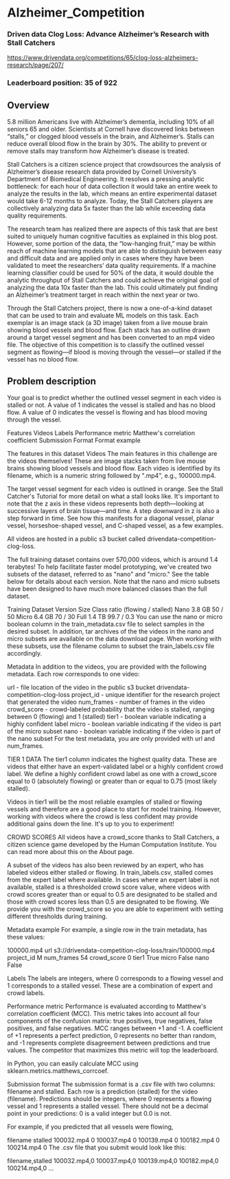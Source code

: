 # Alzheimer_Competition
### Driven data Clog Loss: Advance Alzheimer’s Research with Stall Catchers

https://www.drivendata.org/competitions/65/clog-loss-alzheimers-research/page/207/

### Leaderboard position: 35 of 922

## Overview
5.8 million Americans live with Alzheimer’s dementia, including 10% of all seniors 65 and older. Scientists at Cornell have discovered links between “stalls,” or clogged blood vessels in the brain, and Alzheimer’s. Stalls can reduce overall blood flow in the brain by 30%. The ability to prevent or remove stalls may transform how Alzheimer’s disease is treated.

Stall Catchers is a citizen science project that crowdsources the analysis of Alzheimer’s disease research data provided by Cornell University’s Department of Biomedical Engineering. It resolves a pressing analytic bottleneck: for each hour of data collection it would take an entire week to analyze the results in the lab, which means an entire experimental dataset would take 6-12 months to analyze. Today, the Stall Catchers players are collectively analyzing data 5x faster than the lab while exceeding data quality requirements.

The research team has realized there are aspects of this task that are best suited to uniquely human cognitive faculties as explained in this blog post. However, some portion of the data, the “low-hanging fruit,” may be within reach of machine learning models that are able to distinguish between easy and difficult data and are applied only in cases where they have been validated to meet the researchers’ data quality requirements. If a machine learning classifier could be used for 50% of the data, it would double the analytic throughput of Stall Catchers and could achieve the original goal of analyzing the data 10x faster than the lab. This could ultimately put finding an Alzheimer’s treatment target in reach within the next year or two.

Through the Stall Catchers project, there is now a one-of-a-kind dataset that can be used to train and evaluate ML models on this task. Each exemplar is an image stack (a 3D image) taken from a live mouse brain showing blood vessels and blood flow. Each stack has an outline drawn around a target vessel segment and has been converted to an mp4 video file. The objective of this competition is to classify the outlined vessel segment as flowing—if blood is moving through the vessel—or stalled if the vessel has no blood flow.

## Problem description
Your goal is to predict whether the outlined vessel segment in each video is stalled or not. A value of 1 indicates the vessel is stalled and has no blood flow. A value of 0 indicates the vessel is flowing and has blood moving through the vessel.

Features
Videos
Labels
Performance metric
Matthew's correlation coefficient
Submission Format
Format example

The features in this dataset
Videos
The main features in this challenge are the videos themselves! These are image stacks taken from live mouse brains showing blood vessels and blood flow. Each video is identified by its filename, which is a numeric string followed by ".mp4", e.g., 100000.mp4.

The target vessel segment for each video is outlined in orange. See the Stall Catcher's Tutorial for more detail on what a stall looks like. It's important to note that the z axis in these videos represents both depth—looking at successive layers of brain tissue—and time. A step downward in z is also a step forward in time. See how this manifests for a diagonal vessel, planar vessel, horseshoe-shaped vessel, and C-shaped vessel, as a few examples.

All videos are hosted in a public s3 bucket called drivendata-competition-clog-loss.

The full training dataset contains over 570,000 videos, which is around 1.4 terabytes! To help facilitate faster model prototyping, we've created two subsets of the dataset, referred to as "nano" and "micro." See the table below for details about each version. Note that the nano and micro subsets have been designed to have much more balanced classes than the full dataset.

Training Dataset Version	Size	Class ratio
(flowing / stalled)
Nano	3.8 GB	50 / 50
Micro	6.4 GB	70 / 30
Full	1.4 TB	99.7 / 0.3
You can use the nano or micro boolean column in the train_metadata.csv file to select samples in the desired subset. In addition, tar archives of the the videos in the nano and micro subsets are available on the data download page. When working with these subsets, use the filename column to subset the train_labels.csv file accordingly.

Metadata
In addition to the videos, you are provided with the following metadata. Each row corresponds to one video:

url - file location of the video in the public s3 bucket drivendata-competition-clog-loss
project_id - unique identifier for the research project that generated the video
num_frames - number of frames in the video
crowd_score - crowd-labeled probability that the video is stalled, ranging between 0 (flowing) and 1 (stalled)
tier1 - boolean variable indicating a highly confident label
micro - boolean variable indicating if the video is part of the micro subset
nano - boolean variable indicating if the video is part of the nano subset
For the test metadata, you are only provided with url and num_frames.

TIER 1 DATA
The tier1 column indicates the highest quality data. These are videos that either have an expert-validated label or a highly confident crowd label. We define a highly confident crowd label as one with a crowd_score equal to 0 (absolutely flowing) or greater than or equal to 0.75 (most likely stalled).

Videos in tier1 will be the most reliable examples of stalled or flowing vessels and therefore are a good place to start for model training. However, working with videos where the crowd is less confident may provide additional gains down the line. It's up to you to experiment!

CROWD SCORES
All videos have a crowd_score thanks to Stall Catchers, a citizen science game developed by the Human Computation Institute. You can read more about this on the About page.

A subset of the videos has also been reviewed by an expert, who has labeled videos either stalled or flowing. In train_labels.csv, stalled comes from the expert label where available. In cases where an expert label is not available, stalled is a thresholded crowd score value, where videos with crowd scores greater than or equal to 0.5 are designated to be stalled and those with crowd scores less than 0.5 are designated to be flowing. We provide you with the crowd_score so you are able to experiment with setting different thresholds during training.


Metadata example
For example, a single row in the train metadata, has these values:

100000.mp4
url	s3://drivendata-competition-clog-loss/train/100000.mp4
project_id	M
num_frames	54
crowd_score	0
tier1	True
micro	False
nano	False

Labels
The labels are integers, where 0 corresponds to a flowing vessel and 1 corresponds to a stalled vessel. These are a combination of expert and crowd labels.


Performance metric
Performance is evaluated according to Matthew's correlation coefficient (MCC). This metric takes into account all four components of the confusion matrix: true positives, true negatives, false positives, and false negatives. MCC ranges between +1 and -1. A coefficient of +1 represents a perfect prediction, 0 represents no better than random, and -1 represents complete disagreement between predictions and true values. The competitor that maximizes this metric will top the leaderboard.

In Python, you can easily calculate MCC using sklearn.metrics.matthews_corrcoef.

Submission format
The submission format is a .csv file with two columns: filename and stalled. Each row is a prediction (stalled) for the video (filename). Predictions should be integers, where 0 represents a flowing vessel and 1 represents a stalled vessel. There should not be a decimal point in your predictions: 0 is a valid integer but 0.0 is not.


For example, if you predicted that all vessels were flowing,

filename	stalled
100032.mp4	0
100037.mp4	0
100139.mp4	0
100182.mp4	0
100214.mp4	0
The .csv file that you submit would look like this:

filename,stalled
100032.mp4,0
100037.mp4,0
100139.mp4,0
100182.mp4,0
100214.mp4,0
...

